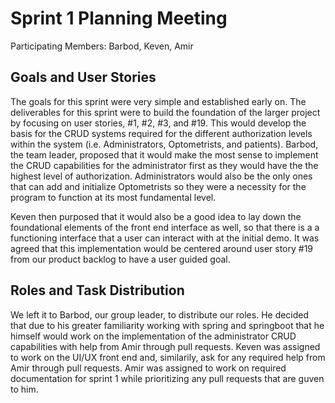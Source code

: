 # Sprint 1 Planning Meeting

Participating Members: Barbod, Keven, Amir

## Goals and User Stories

The goals for this sprint were very simple and established early on. The deliverables for this sprint were to build the foundation of the larger project by focusing on user stories, #1, #2, #3, and #19. This would develop the basis for the CRUD systems required for the different authorization levels within the system (i.e. Administrators, Optometrists, and patients). Barbod, the team leader, proposed that it would make the most sense to implement the CRUD capabilities for the administrator first as they would have the the highest level of authorization. Administrators would also be the only ones that can add and initialize Optometrists so they were a necessity for the program to function at its most fundamental level.

Keven then purposed that it would also be a good idea to lay down the foundational elements of the front end interface as well, so that there is a a functioning interface that a user can interact with at the initial demo. It was agreed that this implementation would be centered around user story #19 from our product backlog to have a user guided goal.

## Roles and Task Distribution

We left it to Barbod, our group leader, to distribute our roles. He decided that due to his greater familiarity working with spring and springboot that he himself would work on the implementation of the administrator CRUD capabilities with help from Amir through pull requests. Keven was assigned to work on the UI/UX front end and, similarily, ask for any required help from Amir through pull requests. Amir was assigned to work on required documentation for sprint 1 while prioritizing any pull requests that are guven to him.
